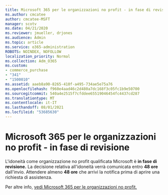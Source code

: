 ```yaml
---
title: Microsoft 365 per le organizzazioni no profit - in fase di revisione
ms.author: cmcatee
author: cmcatee-MSFT
manager: scotv
ms.date: 04/21/2020
ms.reviewer: jmueller, drjones
ms.audience: Admin
ms.topic: article
ms.service: o365-administration
ROBOTS: NOINDEX, NOFOLLOW
localization_priority: Normal
ms.collection: Adm_O365
ms.custom:
- commerce_purchase
- "341"
- "1500010"
ms.assetid: aaeb8a90-8265-410f-a495-734ae5e75a76
ms.openlocfilehash: f960e4aad46c2d480a7dc168f3c05fc1b9e50700
ms.sourcegitcommit: 540a4e2515f7cfddee65519046454fc4437cd287
ms.translationtype: MT
ms.contentlocale: it-IT
ms.lasthandoff: 08/01/2021
ms.locfileid: "53685630"
---
```

# <a name="microsoft-365-for-nonprofits---under-review"></a>Microsoft 365 per le organizzazioni no profit - in fase di revisione

L'idoneità come organizzazione no profit qualificata Microsoft è **in fase di revisione.** La decisione relativa all'idoneità verrà comunicata entro **48 ore** dall'invio. Attendere almeno **48 ore** che arrivi la notifica prima di aprire una richiesta di assistenza. 

Per altre info, [vedi Microsoft 365 per le organizzazioni no profit.](https://www.microsoft.com/nonprofits/microsoft-365) 
